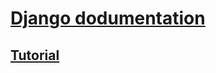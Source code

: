 # [Django dodumentation](https://docs.djangoproject.com/en/5.0/)
## [Tutorial](https://docs.djangoproject.com/en/5.0/intro/tutorial01/)
